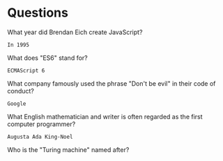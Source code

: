 # Questions

What year did Brendan Eich create JavaScript?

```
In 1995 
```

What does "ES6" stand for?

```
ECMAScript 6
```

What company famously used the phrase "Don't be evil" in their code of conduct?

```
Google 
```

What English mathematician and writer is often regarded as the first computer programmer?

```
Augusta Ada King-Noel
```

Who is the "Turing machine" named after?

```

```
